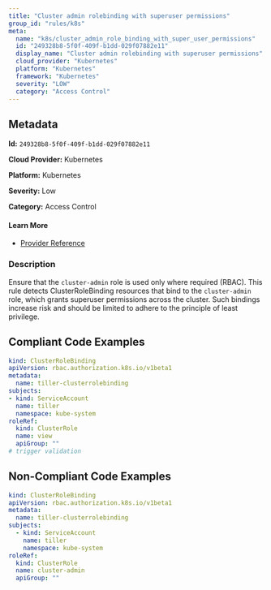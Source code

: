 ```yaml
---
title: "Cluster admin rolebinding with superuser permissions"
group_id: "rules/k8s"
meta:
  name: "k8s/cluster_admin_role_binding_with_super_user_permissions"
  id: "249328b8-5f0f-409f-b1dd-029f07882e11"
  display_name: "Cluster admin rolebinding with superuser permissions"
  cloud_provider: "Kubernetes"
  platform: "Kubernetes"
  framework: "Kubernetes"
  severity: "LOW"
  category: "Access Control"
---
```

## Metadata

**Id:** `249328b8-5f0f-409f-b1dd-029f07882e11`

**Cloud Provider:** Kubernetes

**Platform:** Kubernetes

**Severity:** Low

**Category:** Access Control

#### Learn More

 - [Provider Reference](https://kubernetes.io/docs/reference/access-authn-authz/rbac/#user-facing-roles)

### Description

 Ensure that the `cluster-admin` role is used only where required (RBAC). This rule detects ClusterRoleBinding resources that bind to the `cluster-admin` role, which grants superuser permissions across the cluster. Such bindings increase risk and should be limited to adhere to the principle of least privilege.


## Compliant Code Examples
```yaml
kind: ClusterRoleBinding
apiVersion: rbac.authorization.k8s.io/v1beta1
metadata:
  name: tiller-clusterrolebinding
subjects:
- kind: ServiceAccount
  name: tiller
  namespace: kube-system
roleRef:
  kind: ClusterRole
  name: view
  apiGroup: ""
# trigger validation

```
## Non-Compliant Code Examples
```yaml
kind: ClusterRoleBinding
apiVersion: rbac.authorization.k8s.io/v1beta1
metadata:
  name: tiller-clusterrolebinding
subjects:
  - kind: ServiceAccount
    name: tiller
    namespace: kube-system
roleRef:
  kind: ClusterRole
  name: cluster-admin
  apiGroup: ""

```